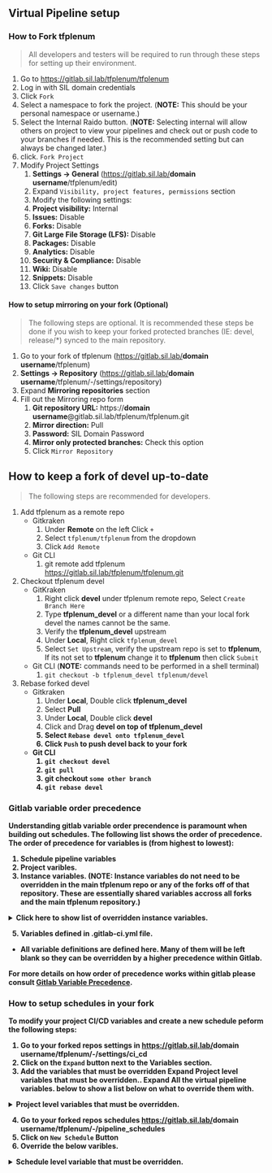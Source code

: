 ## Virtual Pipeline setup

### How to Fork tfplenum

> All developers and testers will be required to run through these steps for setting up their environment.

1. Go to https://gitlab.sil.lab/tfplenum/tfplenum
2. Log in with SIL domain credentials
3. Click ```Fork``` 
5. Select a namespace to fork the project. (<strong>NOTE:</strong> This should be your personal namespace or username.)
6. Select the Internal Raido button. (<strong>NOTE:</strong> Selecting internal will allow others on project to view your pipelines and check out or push code to your branches if needed.  This is the recommended setting but can always be changed later.)
7. click. ```Fork Project```
8. Modify Project Settings
   1. <strong>Settings → General</strong> (https://gitlab.sil.lab/<strong>domain username</strong>/tfplenum/edit)
   2. Expand ```Visibility, project features, permissions``` section
   3. Modify the following settings:
   4. <strong>Project visibility:</strong> Internal
   5. <strong>Issues:</strong> Disable
   6. <strong>Forks:</strong> Disable
   7. <strong>Git Large File Storage (LFS):</strong> Disable
   8. <strong>Packages:</strong> Disable
   9. <strong>Analytics:</strong> Disable
   10. <strong>Security & Compliance:</strong> Disable
   11. <strong>Wiki:</strong> Disable
   12. <strong>Snippets:</strong> Disable
   13. Click ```Save changes``` button

#### How to setup mirroring on your fork (Optional)

> The following steps are optional. It is recommended these steps be done if you wish to keep your forked protected branches (IE: devel, release/*) synced to the main repository.

1. Go to your fork of tfplenum (https://gitlab.sil.lab/<strong>domain username</strong>/tfplenum)
2. <strong>Settings → Repository</strong> (https://gitlab.sil.lab/<strong>domain username</strong>/tfplenum/-/settings/repository)
3. Expand <strong>Mirroring repositories</strong> section
4. Fill out the Mirroring repo form
   1. <strong>Git repository URL:</strong> https://<strong>domain username</strong>@gitlab.sil.lab/tfplenum/tfplenum.git
   2. <strong>Mirror direction:</strong> Pull
   3. <strong>Password:</strong> SIL Domain Password
   4. <strong>Mirror only protected branches:</strong> Check this option
   5. Click ```Mirror Repository```

## How to keep a fork of devel up-to-date

> The following steps are recommended for developers. 

1. Add tfplenum as a remote repo
   - Gitkraken
      1. Under <strong>Remote</strong> on the left Click ```+```
      2. Select ```tfplenum/tfplenum``` from the dropdown
      3. Click ```Add Remote```
   - Git CLI
      1. git remote add tfplenum https://gitlab.sil.lab/tfplenum/tfplenum.git
2. Checkout tfplenum devel
   - GitKraken
      1. Right click <strong>devel</strong> under tfplenum remote repo, Select ```Create Branch Here```
      2. Type <strong>tfplenum_devel</strong> or a different name than your local fork devel the names cannot be the same.
      3. Verify the <strong>tfplenum_devel</strong> upstream
      4. Under <strong>Local</strong>, Right click ```tfplenum_devel```
      5. Select ```Set Upstream```, verify the upstream repo is set to <strong>tfplenum</strong>, If its not set to <strong>tfplenum</strong> change it to <strong>tfplenum</strong> then click ```Submit```
   - Git CLI (<strong>NOTE:</strong> commands need to be performed in a shell terminal)
      1. ```git checkout -b tfplenum_devel tfplenum/devel```
3. Rebase forked devel
   - Gitkraken
      1. Under <strong>Local</strong>, Double click <strong>tfplenum_devel</strong>
      2. Select <strong>Pull</strong>
      3. Under <strong>Local</strong>, Double click <strong>devel</strong>
      4. Click and Drag <strong>devel on top of <strong>tfplenum_devel</strong>
      5. Select ```Rebase devel onto tfplenum_devel```
      6. Click ```Push``` to push <strong>devel</strong> back to your fork
   - Git CLI
      1. ```git checkout devel```
      2. ```git pull```
      3. git checkout ```some other branch```
      4. ```git rebase devel```


### Gitlab variable order precedence

Understanding gitlab variable order precendence is paramount when building out schedules.  The following list shows the order of precedence. 
The order of precedence for variables is (from highest to lowest):

1. Schedule pipeline variables
2. Project varibles.
3. Instance variables. (<strong>NOTE:</strong> Instance variables do not need to be overridden in the main tfplenum repo or any of the forks off of that repository.  These are essentially shared variables accross all forks and the main tfplenum repository.)

<p>
<details>
<summary>Click here to show list of overridden instance variables.</summary>
    <ul>
        <li>ACCESS_TOKEN</li>
        <li>CONFLUENCE_PASSWORD</li>
        <li>CONFLUENCE_USERNAME</li>
        <li>CONTROLLER_PASSWORD</li>
        <li>DEFAULT_TEMPLATE_PASSWORD</li>
        <li>DEFAULT_VM_PASSWORD</li>
        <li>LABREPO_PASSWORD</li>
        <li>LUKS_PASSWORD</li>
        <li>MIP_PASSWORD</li>
        <li>NEXUS_PASSWORD</li>
        <li>NEXUS_USER</li>
        <li>RELEASE_PRIVATE_TOKEN</li>
        <li>REPO_PASSWORD</li>
        <li>REPO_USERNAME</li>
        <li>SIL_CA_BUNDLE</li>
        <li>VCENTER_PASSWORD</li>
        <li>VCENTER_USERNAME</li>        
    </ul>
</details>
</p>

5. Variables defined in .gitlab-ci.yml file.
  - All variable definitions are defined here. Many of them will be left blank so they can be overridden by a higher precedence within Gitlab.

For more details on how order of precedence works within gitlab please consult [Gitlab Variable Precedence](https://docs.gitlab.com/ee/ci/variables/#cicd-variable-precedence).

### How to setup schedules in your fork

To modify your project CI/CD variables and create a new schedule peform the following steps:

1. Go to your forked repos settings in https://gitlab.sil.lab/<strong>domain username</strong>/tfplenum/-/settings/ci_cd
2. Click on the ```Expand``` button next to the <strong>Variables section.
3. Add the variables that must be overridden Expand <strong>Project level variables that must be overridden.</strong>.  Expand <strong>All the virtual pipeline variables.</strong> below to show a list below on what to override them with.

<p>
<details>
<summary>Project level variables that must be overridden.</summary>
    <ul>
        <li>NETWORK_ID</li>
        <li>REPO_URL</li>
        <li>VCENTER_PORTGROUP</li>
        <li>VM_GATEWAY</li>
        <li>VM_PREFIX</li>
        <li>VMWARE_FOLDER</li>
    </ul>
</details>
</p>

4. Go to your forked repos schedules https://gitlab.sil.lab/<strong>domain username</strong>/tfplenum/-/pipeline_schedules
5. Click on ```New Schedule``` Button
6. Override the below varibles.

<p>
<details>
<summary>Schedule level variable that must be overridden.</summary>
<ul>
    <li>KIT_DOMAIN</li>
    <li>PIPELINE</li>
    <li>NETWORK_BLOCK_INDEX</li>
</ul>
</p>

7. Uncheck the ```Active``` checkbox so the pipeline does not run on a cron schedule.
8. (optional) Select your branch
9. Click on ```Save pipeline schedule``` button.
10. Click on the ```>``` button next to the schedule!

<p>
<details>
<summary>All the virtual pipeline variables.</summary>

| VARIABLE NAME | DEFAULT | OTHER POSSIBLE VALUES | DESCRIPTION | 
| ---      | ---      | ---      | ---      |
| VMWARE_FOLDER   | Testing   | Any of the VM Template folders listed in vcenter | This is the folder in vcenter which will be the home of all the VMs generated by the pipeline |
| NETWORK_ID | 10.40.12.0 | Any /24 subnet on our vcenter network 172.16.31.0 through 172.16.86.0 10.40.11.0 through 10.40.26.0 | This network ID is needed for various reasons and should be overridden based on your port group. |
| VM_GATEWAY | 10.40.12.1 | Should be your Network ID with a .1 in the last octet | This is the primary gateway for your Kit. It should be set to your network ID with a .1 in the last octet. |
| VCENTER_PORTGROUP |  | Any port group name listed in VCenter | This must be overridden for each schedule. |
| VM_PREFIX | test1 | This can be any alphanumeric value. I would recommend to use your first or last name for it. | This will prefix all your VM names with what ever you enter into this value. CANNOT container capital letters. |
| KIT_DOMAIN | lan | Any valid domain name suffix | This will be the domain for the kit by default it is set to lan |
| PIPELINE | | This can be set to developer-all, static_analysis_only, or test-reposync-server | The pipeline that will be run when it is manually triggered. The developer-all pipeline will run only the jobs needed to setup a DIP Kit. If you set static_analysis_only with RUN_CODE_CHECKS set to yes, it will only run sonarqube checks. The test-reposync-server pipeline will build a RHEL 8 Reposync VM for testing purposes. |
| RUN_INTEGRATION | no | yes | For the developer-dip pipeline or the developer-all pipeline, if this value is set to true, it will run the integration tests and simulate power failure for the DIP Kit. Only set this to true if you touched code that affects the core system in some way. The nightly jobs will automatically run this. |
| COMMUNITY_APPS | no | yes	| Run job to install Community apps instead of just PMO supported apps. |
| TEMPLATE_TO_CLONE | RHEL8 Template | RHEL7 Template (pre 10/16 commits) or RHEL8 Template | This is the VM or template that will be cloned for your starting controller. If you are using the build_from_scratch variable, use the "DIP TEST Template" value. Otherwise only use default value. |
| NETWORK_BLOCK_INDEX | 0 | 0 through 2 are valid values | [64, 128, 192] When left at the default, the last octet of your controller will be 64. If your network ID was set to 10.40.12.0, than your controller would be set to 10.40.12.81. The servers and sensors will be set to 10.40.12.82 - 88. The Kit's Kickstart DHCP range will be set to 10.40.12.89 - 95 and the Kit's Kubernetes service range will be set to 10.40.12.96 - 111. |
| VCENTER_DATASTORE | DEV-vSAN | DEV-vSAN | Developer schedules for DIPs should use dev-01 for this variable and not the default. These volumes are where your VMs will be stored currently the dev-vols have the most space. Quick test kits can be spun up on the NVMe Storage |
| DNS_SERVERS | 10.10.101.248 10.10.101.11 10.10.101.12	|  | These should not need to be changed or set in your schedule. If these server IPs ever change, the defaults can be updated by updating the .gitlab-ci.yml file. |
| NUM_MIPS | 1 | 1 through 4 are valid values | The number of MIPs to setup. Normally you don't need more than one unless your doing integration testing. |
| NUM_SERVERS | 2 |  2 through 5 are valid values | The number of servers that will be spun up. |
| NUM_SENSORS | 1 | 1 through 5 are valid values | The number of sensors that will be spun up. |
| NUM_SERVICE_NODES | 1 | 1 through 5 are valid values | The number of service nodes that will be spun up. |
| SERVER_CPU | 16 | 2 through 64 are valid values | The default number of CPU cores that will be assigned to each server. |
| SERVER_MEM | 24576 | Cannot be less than 1024 and not larger than 65536 | The default amount of memory in MB assigned to each server. |
| SENSOR_CPU | 16 | 2 through 64 are valid values | The default number of CPU cores that will be assigned to each sensor. |
| SENSOR_MEM | 16384 | Cannot be less than 1024 and not larger than 65536 | The default amount of memory in MB assigned to each sensor. |
| SERVICE_CPU | 8 | 2 through 64 are valid values | The default number of CPU cores that will be assigned to each service node. |
| SERVICE_MEM | 12288 | Cannot be less than 1024 and not larger than 65536 | The default amount of memory in MB assigned to each service node. |
| MIP_CPU | 16 | 2 through 64 are valid values | The default number of CPU cores that will be assigned to each MIP. |
| MIP_MEM | 24576 | Cannot be less than 1024 and not larger than 65536 | The default amount of memory in MB assigned to each MIP. |
| RUN_CODE_CHECKS | yes | no | Run sonarqube and other linting tools for static code analyis when set to yes |

</details>
</p>

